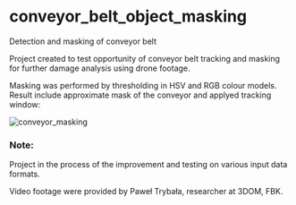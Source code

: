 # conveyor_belt_object_masking
Detection and masking of conveyor belt

Project created to test opportunity of conveyor belt tracking and masking for further damage analysis using drone footage.


Masking was performed by thresholding in HSV and RGB colour models.
Result include approximate mask of the conveyor and applyed tracking window:


![conveyor_masking](https://github.com/KsanaKhomiak/conveyor_belt_object_masking/assets/106553826/6211a4de-7da8-43ba-9ced-3d48343de0e0)



### Note:
Project in the process of the improvement and testing on various input data formats.


Video footage were provided by Paweł Trybała, researcher at 3DOM, FBK.
